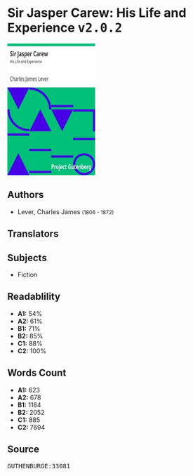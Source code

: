 # Sir Jasper Carew: His Life and Experience <kbd>v2.0.2</kbd>

![](./cover.medium.jpg "")

## Authors


 - Lever, Charles James <small>(1806 - 1872)</small>

## Translators



## Subjects


 - Fiction

## Readablility


 - **A1:** 54%
 - **A2:** 61%
 - **B1:** 71%
 - **B2:** 85%
 - **C1:** 88%
 - **C2:** 100%

## Words Count


 - **A1:** 623
 - **A2:** 678
 - **B1:** 1184
 - **B2:** 2052
 - **C1:** 885
 - **C2:** 7694

## Source


<kbd>GUTHENBURGE:33081</kbd>
